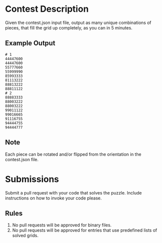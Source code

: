 # Contest Description

Given the contest.json input file, output as many unique combinations of
pieces, that fill the grid up completely, as you can in 5 minutes.

## Example Output

```
# 1
44447600
44447600
55777660
55999990
85993333
81113222
88813222
88811122
# 2
88883333
88003222
88003222
99011122
99016665
91116755
94444755
94444777
```

## Note

Each piece can be rotated and/or flipped from the orientation in the
contest.json file.

# Submissions

Submit a pull request with your code that solves the puzzle.  Include instructions on how to invoke your code please.

## Rules

1. No pull requests will be approved for binary files.
2. No pull requests will be approved for entries that use predefined lists of solved grids.
